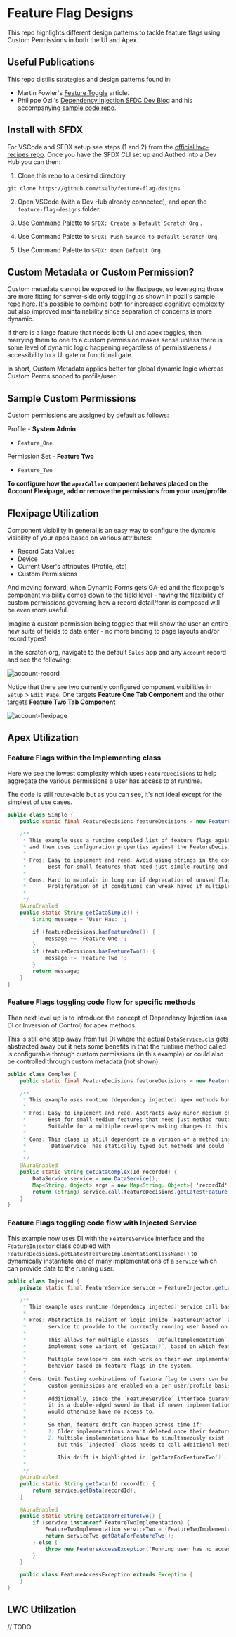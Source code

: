 # Feature Flag Designs

This repo highlights different design patterns to tackle feature flags using Custom Permissions in both the UI and Apex.

## Useful Publications

This repo distills strategies and design patterns found in:

-   Martin Fowler's [Feature Toggle](https://martinfowler.com/articles/feature-toggles.html) article.
-   Philippe Ozil's [Dependency Injection SFDC Dev Blog](https://developer.salesforce.com/blogs/2019/07/breaking-runtime-dependencies-with-dependency-injection.html) and his accompanying [sample code repo](https://github.com/pozil/apex-dependency-injection).

## Install with SFDX

For VSCode and SFDX setup see steps (1 and 2) from the [official lwc-recipes repo](https://github.com/trailheadapps/lwc-recipes#installing-recipes-using-salesforce-dx). Once you have the SFDX CLI set up and Authed into a Dev Hub you can then:

1. Clone this repo to a desired directory.

```
git clone https://github.com/tsalb/feature-flag-designs
```

2. Open VSCode (with a Dev Hub already connected), and open the `feature-flag-designs` folder.

3. Use [Command Palette](https://code.visualstudio.com/docs/getstarted/userinterface#_command-palette) to `SFDX: Create a Default Scratch Org` .

4. Use Command Palette to `SFDX: Push Source to Default Scratch Org`.

5. Use Command Palette to `SFDX: Open Default Org`.

## Custom Metadata or Custom Permission?

Custom metadata cannot be exposed to the flexipage, so leveraging those are more fitting for server-side only toggling as shown in pozil's sample repo [here](https://github.com/pozil/apex-dependency-injection/blob/290eacd69b4e8e11634cc7cb86479c8a61d8cf5f/src/main/default/classes/ShippingInjector.cls#L69). It's possible to combine both for increased cognitive complexity but also improved maintainability since separation of concerns is more dynamic.

If there is a large feature that needs both UI and apex toggles, then marrying them to one to a custom permission makes sense unless there is some level of dynamic logic happening regardless of permissiveness / accessibility to a UI gate or functional gate.

In short, Custom Metadata applies better for global dynamic logic whereas Custom Perms scoped to profile/user.

## Sample Custom Permissions

Custom permissions are assigned by default as follows:

Profile - **System Admin**

-   `Feature_One`

Permission Set - **Feature Two**

-   `Feature_Two`

**To configure how the `apexCaller` component behaves placed on the Account Flexipage, add or remove the permissions from your user/profile.**

## Flexipage Utilization

Component visibility in general is an easy way to configure the dynamic visibility of your apps based on various attributes:

-   Record Data Values
-   Device
-   Current User's attributes (Profile, etc)
-   Custom Permissions

And moving forward, when Dynamic Forms gets GA-ed and the flexipage's [component visibility](https://help.salesforce.com/articleView?id=lightning_page_components_visibility.htm&type=5) comes down to the field level - having the flexibility of custom permissions governing how a record detail/form is composed will be even more useful.

Imagine a custom permission being toggled that will show the user an entire new suite of fields to data enter - no more binding to page layouts and/or record types!

In the scratch org, navigate to the default `Sales` app and any `Account` record and see the following:

![account-record](/readme-images/account-flexipage.png?raw=true)

Notice that there are two currently configured component visibilities in `Setup` > `Edit Page`. One targets **Feature One Tab Component** and the other targets **Feature Two Tab Component**

![account-flexipage](/readme-images/account-flexipage-edit.png?raw=true)

## Apex Utilization

### Feature Flags within the Implementing class

Here we see the lowest complexity which uses `FeatureDecisions` to help aggregate the various permissions a user has access to at runtime.

The code is still route-able but as you can see, it's not ideal except for the simplest of use cases.

```java
public class Simple {
    public static final FeatureDecisions featureDecisions = new FeatureDecisions();

    /**
     * This example uses a runtime compiled list of feature flags against the current running user
     * and then uses configuration properties against the FeatureDecisions class to delegate feature gates
     *
     * Pros: Easy to implement and read. Avoid using strings in the config itself to determine code path.
     *       Best for small features that need just simple routing and not the entire class logic configured.
     *
     * Cons: Hard to maintain in long run if deprecation of unused flags is not properly maintained.
     *       Proliferation of if conditions can wreak havoc if multiple developers need to commit to the same file.
     *
     */
    @AuraEnabled
    public static String getDataSimple() {
        String message = 'User Has: ';

        if (featureDecisions.hasFeatureOne()) {
            message += 'Feature One ';
        }
        if (featureDecisions.hasFeatureTwo()) {
            message += 'Feature Two ';
        }
        return message;
    }
}
```

### Feature Flags toggling code flow for specific methods

Then next level up is to introduce the concept of Dependency Injection (aka DI or Inversion of Control) for apex methods.

This is still one step away from full DI where the actual `DataService.cls` gets abstracted away but it nets some benefits in that the runtime method called is configurable through custom permissions (in this example) or could also be controlled through custom metadata (not shown).

```java
public class Complex {
    public static final FeatureDecisions featureDecisions = new FeatureDecisions();

    /**
     * This example uses runtime (dependency injected) apex methods but a compiled dependency on the class.
     *
     * Pros: Easy to implement and read. Abstracts away minor-medium changing implementation to the Callable class
     *       Best for small-medium features that need just method routing and not the entire class re-configured.
     *       Suitable for a multiple developers making changes to this class, but merge conflicts can arise on `DataService`
     *
     * Cons: This class is still dependent on a version of a method inside `DataService`
     *       `DataService` has statically typed out methods and could lead to tech debt it not pruned over time.
     *
     */
    @AuraEnabled
    public static String getDataComplex(Id recordId) {
        DataService service = new DataService();
        Map<String, Object> args = new Map<String, Object>{ 'recordId' => recordId };
        return (String) service.call(featureDecisions.getLatestFeature(), args);
    }
}
```

### Feature Flags toggling code flow with Injected Service

This example now uses DI with the `FeatureService` interface and the `FeatureInjector` class coupled with `FeatureDecisions.getLatestFeatureImplementationClassName()` to dynamically instantiate one of many implementations of a `service` which can provide data to the running user.

```java
public class Injected {
    private static final FeatureService service = FeatureInjector.getLatestService();

    /**
     * This example uses runtime (dependency injected) service call based logic from the `FeatureInjector` class
     *
     * Pros: Abstraction is reliant on logic inside `FeatureInjector` and how it allocates what is defined as the "Latest"
     *       service to provide to the currently running user based on `FeatureDecisions` inside the injector class.
     *
     *       This allows for multiple classes, `DefaultImplementation`, `FeatureOneImplementation` etc. which all
     *       implement some variant of `getData()`, based on which feature flag(s) a user has enabled back to the user.
     *
     *       Multiple developers can each work on their own implementations of the same methods allowing for variability of
     *       behavior based on feature flags in the system.
     *
     * Cons: Unit Testing combinations of feature flag to users can be time consuming to test variations if one, two or multiple
     *       custom permissions are enabled on a per user/profile basis.
     *
     *       Additionally, since the `FeatureService` interface guarantees shared functionality across all implementations,
     *       it is a double-edged sword in that if newer implementations have exclusive features that older implementations
     *       would otherwise have no access to.
     *
     *       So then, feature drift can happen across time if:
     *       1) Older implementations aren't deleted once their feature flags are expired.
     *       2) Multiple implementations have to simultaneously exist (i.e. some users on Feature One and some on Feature Two)
     *          but this `Injected` class needs to call additional methods ONLY for those with the newer implementations.
     *
     *          This drift is highlighted in `getDataForFeatureTwo()`.
     *
     */
    @AuraEnabled
    public static String getData(Id recordId) {
        return service.getData(recordId);
    }

    @AuraEnabled
    public static String getDataForFeatureTwo() {
        if (service instanceof FeatureTwoImplementation) {
            FeatureTwoImplementation serviceTwo = (FeatureTwoImplementation) service;
            return serviceTwo.getDataForFeatureTwo();
        } else {
            throw new FeatureAccessException('Running user has no access to FeatureTwoImplementation');
        }
    }

    public class FeatureAccessException extends Exception {
    }
}

```

## LWC Utilization

// TODO
